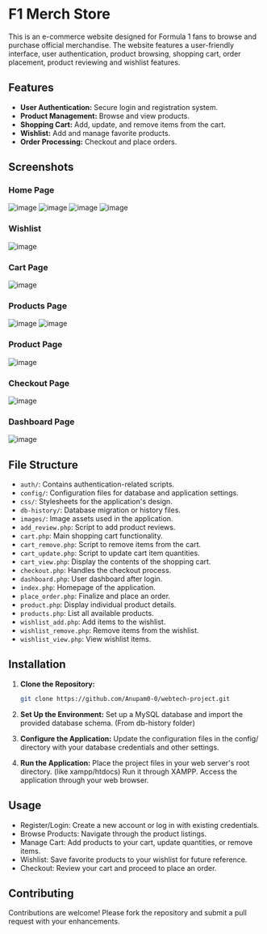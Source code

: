 # F1 Merch Store

This is an e-commerce website designed for Formula 1 fans to browse and purchase official merchandise. The website features a user-friendly interface, user authentication, product browsing, shopping cart, order placement, product reviewing and wishlist features.

## Features

- **User Authentication:** Secure login and registration system.
- **Product Management:** Browse and view products.
- **Shopping Cart:** Add, update, and remove items from the cart.
- **Wishlist:** Add and manage favorite products.
- **Order Processing:** Checkout and place orders.
  

## Screenshots
### Home Page
![image](https://github.com/user-attachments/assets/9df776f0-75c8-4462-b337-3bd76b5cc537)
![image](https://github.com/user-attachments/assets/f4b050e1-1afa-4a00-9e98-2ad5a3b58b9f)
![image](https://github.com/user-attachments/assets/18d1d43d-0b58-4be0-9de8-30f7ce55f53f)
![image](https://github.com/user-attachments/assets/03b4f262-0f39-4e39-a161-4cf1ffe35c8f)

### Wishlist
![image](https://github.com/user-attachments/assets/8c92c121-b8c8-4fe7-852f-58ecce84528e)

### Cart Page
![image](https://github.com/user-attachments/assets/a035fa0c-3b69-4c99-bcb6-c9f2b8992be0)

### Products Page
![image](https://github.com/user-attachments/assets/0b5aaeb4-1b5b-4d62-948e-b4e1a6c7e2a0)
![image](https://github.com/user-attachments/assets/eaba192d-992e-4de5-80c8-2287c9ad14f4)

### Product Page
![image](https://github.com/user-attachments/assets/5f7425fc-76e8-462d-8c05-238d3f94038a)

### Checkout Page
![image](https://github.com/user-attachments/assets/2c477ce9-468f-4d31-b225-0c3c6102a14b)

### Dashboard Page
![image](https://github.com/user-attachments/assets/df873a1c-1f1f-4ca0-ada3-2c49d681eaf9)



## File Structure

- `auth/`: Contains authentication-related scripts.
- `config/`: Configuration files for database and application settings.
- `css/`: Stylesheets for the application's design.
- `db-history/`: Database migration or history files.
- `images/`: Image assets used in the application.
- `add_review.php`: Script to add product reviews.
- `cart.php`: Main shopping cart functionality.
- `cart_remove.php`: Script to remove items from the cart.
- `cart_update.php`: Script to update cart item quantities.
- `cart_view.php`: Display the contents of the shopping cart.
- `checkout.php`: Handles the checkout process.
- `dashboard.php`: User dashboard after login.
- `index.php`: Homepage of the application.
- `place_order.php`: Finalize and place an order.
- `product.php`: Display individual product details.
- `products.php`: List all available products.
- `wishlist_add.php`: Add items to the wishlist.
- `wishlist_remove.php`: Remove items from the wishlist.
- `wishlist_view.php`: View wishlist items.

## Installation

1. **Clone the Repository:**
   ```bash
   git clone https://github.com/Anupam0-0/webtech-project.git
   ```
2. **Set Up the Environment:**
  Set up a MySQL database and import the provided database schema. (From db-history folder)

3. **Configure the Application:**
  Update the configuration files in the config/ directory with your database credentials and other settings.

4. **Run the Application:**
  Place the project files in your web server's root directory. (like xampp/htdocs)
  Run it through XAMPP.
  Access the application through your web browser.

## Usage
- Register/Login: Create a new account or log in with existing credentials.
- Browse Products: Navigate through the product listings.
- Manage Cart: Add products to your cart, update quantities, or remove items.
- Wishlist: Save favorite products to your wishlist for future reference.
- Checkout: Review your cart and proceed to place an order.


## Contributing
Contributions are welcome! Please fork the repository and submit a pull request with your enhancements.
